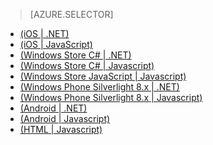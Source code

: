 > [AZURE.SELECTOR]
- [(iOS | .NET)](/zh-cn/documentation/articles/mobile-services-dotnet-backend-ios-call-custom-api/)
- [(iOS | JavaScript)](/zh-cn/documentation/articles/mobile-services-ios-call-custom-api/)
- [(Windows Store C# | .NET)](/zh-cn/documentation/articles/mobile-services-dotnet-backend-windows-store-dotnet-call-custom-api/)
- [(Windows Store C# | Javascript)](/zh-cn/documentation/articles/mobile-services-windows-store-dotnet-call-custom-api/)
- [(Windows Store JavaScript | Javascript)](/zh-cn/documentation/articles/mobile-services-windows-store-javascript-call-custom-api/)
- [(Windows Phone Silverlight 8.x | .NET)](/zh-cn/documentation/articles/mobile-services-dotnet-backend-windows-phone-call-custom-api/)
- [(Windows Phone Silverlight 8.x | Javascript)](/zh-cn/documentation/articles/mobile-services-windows-phone-call-custom-api/)
- [(Android | .NET)](/zh-cn/documentation/articles/mobile-services-dotnet-backend-android-call-custom-api/)
- [(Android | Javascript)](/zh-cn/documentation/articles/mobile-services-android-call-custom-api/)
- [(HTML | Javascript)](/zh-cn/documentation/articles/mobile-services-html-call-custom-api/)

<!---HONumber=74-->